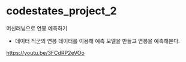 # codestates_project_2

머신러닝으로 연봉 예측하기
- 데이터 직군의 연봉 데이터를 이용해 예측 모델을 만들고 연봉을 예측해본다.

https://youtu.be/3FCdRP2eVOo
